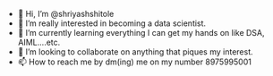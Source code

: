 - 👋 Hi, I’m @shriyashshitole
- 👀 I’m really interested in becoming a data scientist.
- 🌱 I’m currently learning everything I can get my hands on like DSA, AIML....etc.
- 💞️ I’m looking to collaborate on anything that piques my interest.
- 📫 How to reach me by dm(ing) me on my number 8975995001

<!---
shriyashshitole/shriyashshitole is a ✨ special ✨ repository because its `README.md` (this file) appears on your GitHub profile.
You can click the Preview link to take a look at your changes.
--->
